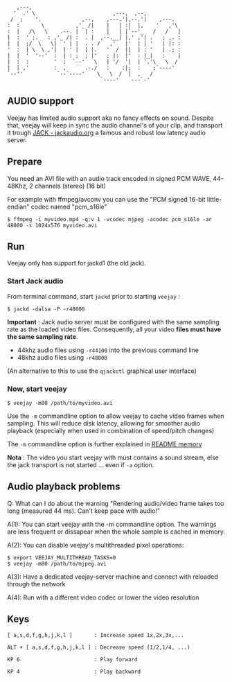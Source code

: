                                                              
                                                             
       ,---,                                                 
      '  .' \                         ,---,  ,--,            
     /  ;    '.             ,--,    ,---.'|,--.'|    ,---.   
    :  :       \          ,'_ /|    |   | :|  |,    '   ,'\  
    :  |   /\   \    .--. |  | :    |   | |`--'_   /   /   | 
    |  :  ' ;.   : ,'_ /| :  . |  ,--.__| |,' ,'| .   ; ,. : 
    |  |  ;/  \   \|  ' | |  . . /   ,'   |'  | | '   | |: : 
    '  :  | \  \ ,'|  | ' |  | |.   '  /  ||  | : '   | .; : 
    |  |  '  '--'  :  | : ;  ; |'   ; |:  |'  : |_|   :    | 
    |  :  :        '  :  `--'   \   | '/  '|  | '.'\   \  /  
    |  | ,'        :  ,      .-./   :    :|;  :    ;`----'   
    `--''           `--`----'    \   \  /  |  ,   /          
                                  `----'    ---`-'           
                                                             


AUDIO support
-------------

Veejay has limited audio support aka no fancy effects on sound. Despite that,
veejay will keep in sync the audio channel's of your clip, and transport it trough
[JACK - jackaudio.org](http://jackaudio.org/) a famous and robust low latency audio server.


Prepare
-------

You need an AVI file with an audio track encoded in signed PCM WAVE, 44-48Khz, 2 channels (stereo) (16 bit)

For example with ffmpeg/avconv you can use the "PCM signed 16-bit little-endian" codec named "pcm_s16le"

    $ ffmpeg -i myvideo.mp4 -q:v 1 -vcodec mjpeg -acodec pcm_s16le -ar 48000 -s 1024x576 myvideo.avi


Run
---

Veejay only has support for jackd1 (the old jack).

### Start Jack audio

From terminal command, start `jackd` prior to starting `veejay` :

    $ jackd -dalsa -P -r48000

__Important__ : Jack audio server must be configured with the same sampling rate
as the loaded video files. Consequently, all your video __files must have the same sampling rate__.

* 44khz audio files using `-r44100` into the previous command line
* 48khz audio files using `-r48000`

(An alternative to this to use the `qjackctl` graphical user interface)

### Now, start veejay

    $ veejay -m80 /path/to/myvideo.avi

Use the `-m` commandline option to allow veejay to cache video frames when sampling. This will reduce disk latency,
allowing for smoother audio playback (especially when used in combination of speed/pitch changes)

The `-m` commandline option is further explained in [README memory](./README.memory.md)

__Nota__ : The video you start veejay with must contains a sound stream, else the jack transport is not started ... even if `-a` option.

Audio playback problems
-----------------------

Q: What can I do about the warning "Rendering audio/video frame takes too long (measured 44 ms). Can't keep pace with audio!" 


A(1): You can start veejay with the -m commandline option. The warnings are less frequent or dissapear when the whole sample is cached in memory.

A(2): You can disable veejay's multithreaded pixel operations:
  
    $ export VEEJAY_MULTITHREAD_TASKS=0
    $ veejay -m80 /path/to/mjpeg.avi

A(3): Have a dedicated veejay-server machine and connect with reloaded through the network

A(4): Run with a different video codec or lower the video resolution

Keys
----

    [ a,s,d,f,g,h,j,k,l ]       : Increase speed 1x,2x,3x,...

    ALT + [ a,s,d,f,g,h,j,k,l ] : Decrease speed (1/2,1/4, ...)

    KP 6                        : Play forward

    KP 4                        : Play backward
